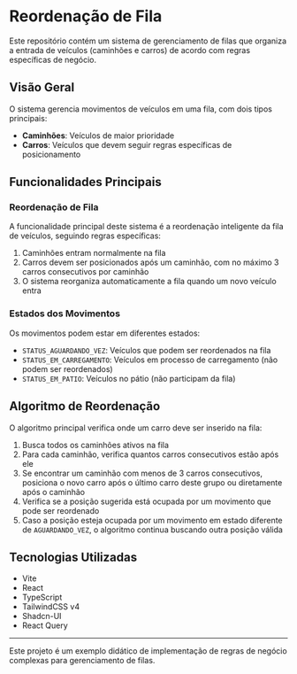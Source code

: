 # Reordenação de Fila

Este repositório contém um sistema de gerenciamento de filas que organiza a entrada de veículos (caminhões e carros) de acordo com regras específicas de negócio.

## Visão Geral

O sistema gerencia movimentos de veículos em uma fila, com dois tipos principais:

- **Caminhões**: Veículos de maior prioridade
- **Carros**: Veículos que devem seguir regras específicas de posicionamento

## Funcionalidades Principais

### Reordenação de Fila

A funcionalidade principal deste sistema é a reordenação inteligente da fila de veículos, seguindo regras específicas:

1. Caminhões entram normalmente na fila
2. Carros devem ser posicionados após um caminhão, com no máximo 3 carros consecutivos por caminhão
3. O sistema reorganiza automaticamente a fila quando um novo veículo entra

### Estados dos Movimentos

Os movimentos podem estar em diferentes estados:

- `STATUS_AGUARDANDO_VEZ`: Veículos que podem ser reordenados na fila
- `STATUS_EM_CARREGAMENTO`: Veículos em processo de carregamento (não podem ser reordenados)
- `STATUS_EM_PATIO`: Veículos no pátio (não participam da fila)

## Algoritmo de Reordenação

O algoritmo principal verifica onde um carro deve ser inserido na fila:

1. Busca todos os caminhões ativos na fila
2. Para cada caminhão, verifica quantos carros consecutivos estão após ele
3. Se encontrar um caminhão com menos de 3 carros consecutivos, posiciona o novo carro após o último carro deste grupo ou diretamente após o caminhão
4. Verifica se a posição sugerida está ocupada por um movimento que pode ser reordenado
5. Caso a posição esteja ocupada por um movimento em estado diferente de `AGUARDANDO_VEZ`, o algoritmo continua buscando outra posição válida

## Tecnologias Utilizadas

- Vite
- React
- TypeScript
- TailwindCSS v4
- Shadcn-UI
- React Query

---

Este projeto é um exemplo didático de implementação de regras de negócio complexas para gerenciamento de filas.

